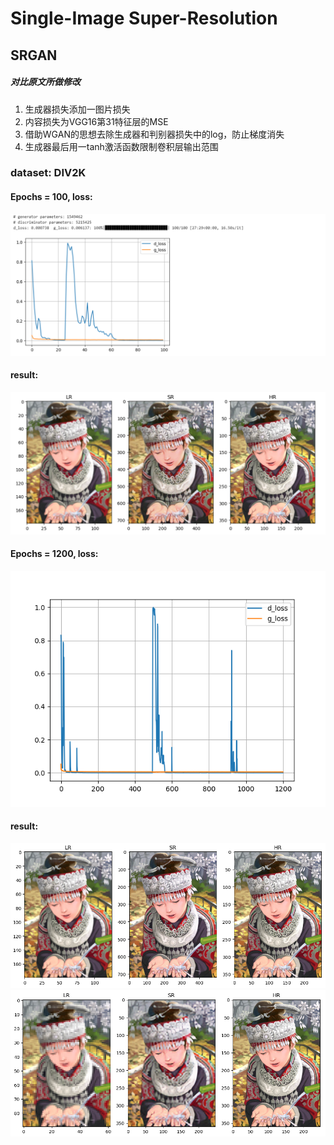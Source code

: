 # Single-Image Super-Resolution
## SRGAN
##### 对比原文所做修改
1. 生成器损失添加一图片损失
2. 内容损失为VGG16第31特征层的MSE
3. 借助WGAN的思想去除生成器和判别器损失中的log，防止梯度消失
4. 生成器最后用一tanh激活函数限制卷积层输出范围
### dataset: DIV2K
#### Epochs = 100, loss:
![Alt text](./SRGAN/loss.png)
#### result:
![Alt text](./SRGAN/results.png)
#### Epochs = 1200, loss:
![Alt text](./SRGAN/loss_1200.png)
#### result:
![Alt text](./SRGAN/result_1200.png)
![Alt text](./SRGAN/result_1200_4_LR.png)

